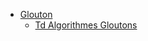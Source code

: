 - [Glouton](1_glouton/algorithmes_gloutons.md)
	- [Td Algorithmes Gloutons](1_glouton/TD_algorithmes_gloutons.md)
